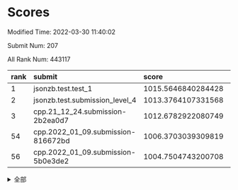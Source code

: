 # Scores

Modified Time: 2022-03-30 11:40:02

Submit Num: 207

All Rank Num: 443117

| rank |               submit               |       score        |       sigma        | pk_num |
| :--- | :--------------------------------- | :----------------- | :----------------- | :----- |
| 1    | jsonzb.test.test_1                 | 1015.5646840284428 | 0.8460146480668651 | 8564   |
| 2    | jsonzb.test.submission_level_4     | 1013.3764107331568 | 0.815634374221735  | 8562   |
| 3    | cpp.21_12_24.submission-2b2ea0d7   | 1012.6782922080749 | 0.7951867062613093 | 8564   |
| 54   | cpp.2022_01_09.submission-816672bd | 1006.3703039309819 | 0.7249340322551112 | 8562   |
| 56   | cpp.2022_01_09.submission-5b0e3de2 | 1004.7504743200708 | 0.7118578969762245 | 8568   |


<details>
<summary>全部</summary>

| rank |                 submit                 |       score        |       sigma        | pk_num |
| :--- | :------------------------------------- | :----------------- | :----------------- | :----- |
| 1    | jsonzb.test.test_1                     | 1015.5646840284428 | 0.8460146480668651 | 8564   |
| 2    | jsonzb.test.submission_level_4         | 1013.3764107331568 | 0.815634374221735  | 8562   |
| 3    | cpp.21_12_24.submission-2b2ea0d7       | 1012.6782922080749 | 0.7951867062613093 | 8564   |
| 4    | gobigger.level_3.submission_level_3_5  | 1011.0498144048372 | 0.7703339486428368 | 8562   |
| 5    | gobigger.level_3.submission_level_3_26 | 1011.0316108161838 | 0.7642863288647066 | 8566   |
| 6    | gobigger.level_3.submission_level_3_47 | 1010.9245009239623 | 0.7469698053941911 | 8566   |
| 7    | gobigger.level_3.submission_level_3_41 | 1010.9222898966929 | 0.7643598897982455 | 8563   |
| 8    | gobigger.level_3.submission_level_3_37 | 1010.8749354320519 | 0.7513701058471034 | 8561   |
| 9    | gobigger.level_3.submission_level_3_32 | 1010.7147919392189 | 0.7559544272509463 | 8571   |
| 10   | gobigger.level_3.submission_level_3_17 | 1010.70229960325   | 0.7554837559280426 | 8565   |
| 11   | gobigger.level_3.submission_level_3_2  | 1010.6898326531511 | 0.7931100084169338 | 8564   |
| 12   | gobigger.level_3.submission_level_3_13 | 1010.5918755491683 | 0.7641733105197306 | 8564   |
| 13   | gobigger.level_3.submission_level_3_22 | 1010.5724608556076 | 0.7551296870732446 | 8560   |
| 14   | gobigger.level_3.submission_level_3_43 | 1010.4167025807251 | 0.7453857360283748 | 8563   |
| 15   | gobigger.level_3.submission_level_3_33 | 1010.3384182286409 | 0.7634738770303219 | 8561   |
| 16   | gobigger.level_3.submission_level_3_25 | 1010.331338189335  | 0.7606773782132996 | 8561   |
| 17   | gobigger.level_3.submission_level_3_15 | 1010.277157762933  | 0.7585353750595423 | 8564   |
| 18   | gobigger.level_3.submission_level_3_35 | 1010.2208999098697 | 0.7526318364361444 | 8561   |
| 19   | gobigger.level_3.submission_level_3_39 | 1010.20701331144   | 0.7425045711344426 | 8562   |
| 20   | gobigger.level_3.submission_level_3_0  | 1010.1652027939424 | 0.7866386934827543 | 8561   |
| 21   | gobigger.level_3.submission_level_3_46 | 1010.0953276474479 | 0.7482432354300923 | 8563   |
| 22   | gobigger.level_3.submission_level_3_31 | 1010.0878810027483 | 0.7436582082451867 | 8559   |
| 23   | gobigger.level_3.submission_level_3_11 | 1010.0661525886377 | 0.7521443133126285 | 8565   |
| 24   | gobigger.level_3.submission_level_3_38 | 1010.0021302689826 | 0.7604675134940618 | 8565   |
| 25   | gobigger.level_3.submission_level_3_28 | 1009.7861899560487 | 0.7618730447615761 | 8561   |
| 26   | gobigger.level_3.submission_level_3_1  | 1009.7251313393599 | 0.7465723518034589 | 8565   |
| 27   | gobigger.level_3.submission_level_3_4  | 1009.7034104439865 | 0.7829296737651977 | 8566   |
| 28   | gobigger.level_3.submission_level_3_24 | 1009.6933393039192 | 0.7447098466482046 | 8559   |
| 29   | gobigger.level_3.submission_level_3_18 | 1009.6564203366908 | 0.7544600645276843 | 8565   |
| 30   | gobigger.level_3.submission_level_3_42 | 1009.5045658216686 | 0.7740628930015453 | 8566   |
| 31   | gobigger.level_3.submission_level_3_12 | 1009.4761203818066 | 0.7434907492509908 | 8563   |
| 32   | gobigger.level_3.submission_level_3_8  | 1009.4725543416979 | 0.7566799377568968 | 8558   |
| 33   | gobigger.level_3.submission_level_3_40 | 1009.4393290472726 | 0.766236011801529  | 8564   |
| 34   | gobigger.level_3.submission_level_3_19 | 1009.394270261789  | 0.7339159253501392 | 8559   |
| 35   | gobigger.level_3.submission_level_3_6  | 1009.3358209832842 | 0.7451164012942906 | 8564   |
| 36   | gobigger.level_3.submission_level_3_29 | 1009.2906011229899 | 0.7438197728269353 | 8562   |
| 37   | gobigger.level_3.submission_level_3_45 | 1009.2860687126163 | 0.768628705028178  | 8565   |
| 38   | gobigger.level_3.submission_level_3_21 | 1009.2255296380397 | 0.7489587786224402 | 8558   |
| 39   | gobigger.level_3.submission_level_3_34 | 1009.172921488167  | 0.7464678913560899 | 8565   |
| 40   | gobigger.level_3.submission_level_3_44 | 1009.1492462411411 | 0.7402580688435532 | 8567   |
| 41   | gobigger.level_3.submission_level_3_36 | 1009.1217773269403 | 0.7399625391247734 | 8559   |
| 42   | gobigger.level_3.submission_level_3_14 | 1009.1135817715609 | 0.7425821010412162 | 8562   |
| 43   | gobigger.level_3.submission_level_3_7  | 1009.0843591054768 | 0.7381133639836219 | 8559   |
| 44   | gobigger.level_3.submission_level_3_16 | 1009.0802344671608 | 0.7584818834082435 | 8566   |
| 45   | gobigger.level_3.submission_level_3_9  | 1009.0088048042177 | 0.7640884112436636 | 8564   |
| 46   | gobigger.level_3.submission_level_3_30 | 1009.0024456577273 | 0.7271528662962115 | 8563   |
| 47   | gobigger.level_3.submission_level_3_49 | 1008.9851700999983 | 0.7508394044759087 | 8572   |
| 48   | gobigger.level_3.submission_level_3_27 | 1008.964382668699  | 0.7363601378803822 | 8560   |
| 49   | gobigger.level_3.submission_level_3_20 | 1008.8805958081855 | 0.7447440024605372 | 8561   |
| 50   | gobigger.level_3.submission_level_3_23 | 1008.7061278094807 | 0.7401286060402327 | 8563   |
| 51   | gobigger.level_3.submission_level_3_48 | 1008.6804543063269 | 0.737511900245531  | 8559   |
| 52   | gobigger.level_3.submission_level_3_10 | 1008.6357172346022 | 0.7544964471391599 | 8567   |
| 53   | gobigger.level_3.submission_level_3_3  | 1008.5924079283934 | 0.766354641078919  | 8564   |
| 54   | cpp.2022_01_09.submission-816672bd     | 1006.3703039309819 | 0.7249340322551112 | 8562   |
| 55   | gobigger.level_1.submission_level_1_20 | 1005.2592311745519 | 0.7257664800315974 | 8562   |
| 56   | cpp.2022_01_09.submission-5b0e3de2     | 1004.7504743200708 | 0.7118578969762245 | 8568   |
| 57   | gobigger.level_1.submission_level_1_31 | 1004.2698189566424 | 0.7206052885044463 | 8563   |
| 58   | gobigger.level_1.submission_level_1_4  | 1004.173144145124  | 0.7013089940350234 | 8559   |
| 59   | gobigger.level_1.submission_level_1_37 | 1004.1462547454269 | 0.7209125253282589 | 8570   |
| 60   | gobigger.level_1.submission_level_1_8  | 1004.145060808749  | 0.7243425464206037 | 8561   |
| 61   | gobigger.level_1.submission_level_1_41 | 1004.0379608815228 | 0.7103290908209556 | 8565   |
| 62   | gobigger.level_1.submission_level_1_12 | 1004.005952339149  | 0.7114433710000436 | 8563   |
| 63   | gobigger.level_1.submission_level_1_1  | 1003.9100957650094 | 0.7282499566389699 | 8566   |
| 64   | gobigger.level_1.submission_level_1_11 | 1003.8683724762493 | 0.7123397307152206 | 8563   |
| 65   | gobigger.level_1.submission_level_1_48 | 1003.8594837163747 | 0.7236001432950457 | 8560   |
| 66   | gobigger.level_1.submission_level_1_15 | 1003.8251637499478 | 0.7008743427791532 | 8557   |
| 67   | gobigger.level_1.submission_level_1_29 | 1003.8012253701116 | 0.7173095813963601 | 8563   |
| 68   | gobigger.level_1.submission_level_1_27 | 1003.750500369209  | 0.719277251089599  | 8561   |
| 69   | gobigger.level_1.submission_level_1_18 | 1003.7040415750297 | 0.7132524320392299 | 8563   |
| 70   | gobigger.level_1.submission_level_1_23 | 1003.6272711480236 | 0.7181369239044626 | 8562   |
| 71   | gobigger.level_1.submission_level_1_39 | 1003.5807348820584 | 0.709386878834027  | 8566   |
| 72   | gobigger.level_1.submission_level_1_9  | 1003.5224231428697 | 0.7132104892073083 | 8566   |
| 73   | gobigger.level_1.submission_level_1_34 | 1003.4980579524914 | 0.7163455632983824 | 8561   |
| 74   | gobigger.level_1.submission_level_1_14 | 1003.4751063823961 | 0.712454215793629  | 8564   |
| 75   | gobigger.level_1.submission_level_1_24 | 1003.4398481150309 | 0.7002533969980798 | 8566   |
| 76   | gobigger.level_1.submission_level_1_26 | 1003.4382684527236 | 0.715168438819624  | 8563   |
| 77   | gobigger.level_1.submission_level_1_10 | 1003.421481576127  | 0.7068167683148101 | 8564   |
| 78   | gobigger.level_1.submission_level_1_17 | 1003.3993741156423 | 0.7048682982910309 | 8562   |
| 79   | gobigger.level_1.submission_level_1_2  | 1003.3577124066239 | 0.7124414680802068 | 8563   |
| 80   | gobigger.level_1.submission_level_1_16 | 1003.3254493626109 | 0.7106365654142527 | 8564   |
| 81   | gobigger.level_1.submission_level_1_0  | 1003.2880059255607 | 0.7187222871254029 | 8559   |
| 82   | gobigger.level_1.submission_level_1_43 | 1003.2843446219407 | 0.7247647736515326 | 8563   |
| 83   | gobigger.level_1.submission_level_1_7  | 1003.2572556876157 | 0.7169581719957387 | 8558   |
| 84   | gobigger.level_1.submission_level_1_46 | 1003.2572206411027 | 0.7164431956454547 | 8563   |
| 85   | gobigger.level_1.submission_level_1_5  | 1003.2039702727377 | 0.7223928819442035 | 8563   |
| 86   | gobigger.level_1.submission_level_1_22 | 1003.1900463772555 | 0.7155355512418867 | 8560   |
| 87   | gobigger.level_1.submission_level_1_49 | 1003.1724908833748 | 0.7128514895593887 | 8567   |
| 88   | gobigger.level_1.submission_level_1_21 | 1003.1505007464315 | 0.7188185643054116 | 8558   |
| 89   | gobigger.level_1.submission_level_1_33 | 1003.1313852493138 | 0.7037377856524183 | 8562   |
| 90   | gobigger.level_1.submission_level_1_42 | 1003.1175304852723 | 0.7100259838560384 | 8562   |
| 91   | gobigger.level_1.submission_level_1_28 | 1002.8578999073046 | 0.7050740499711781 | 8562   |
| 92   | gobigger.level_1.submission_level_1_30 | 1002.8091280424024 | 0.7170212794006339 | 8561   |
| 93   | gobigger.level_1.submission_level_1_13 | 1002.7688835981378 | 0.7143112880511372 | 8563   |
| 94   | gobigger.level_1.submission_level_1_40 | 1002.7019745707482 | 0.7218462411466786 | 8566   |
| 95   | gobigger.level_1.submission_level_1_38 | 1002.6317607489304 | 0.7141510472742717 | 8563   |
| 96   | gobigger.level_1.submission_level_1_19 | 1002.5986676381513 | 0.7065682791917219 | 8562   |
| 97   | gobigger.level_1.submission_level_1_44 | 1002.530493364576  | 0.7081105119553965 | 8560   |
| 98   | gobigger.level_1.submission_level_1_6  | 1002.444643450081  | 0.7145992785288494 | 8562   |
| 99   | gobigger.level_1.submission_level_1_47 | 1002.4079842532599 | 0.7060547718929273 | 8560   |
| 100  | gobigger.level_1.submission_level_1_32 | 1002.402396249554  | 0.7035262921422673 | 8557   |
| 101  | gobigger.level_1.submission_level_1_45 | 1002.3213040700637 | 0.7156129705900061 | 8564   |
| 102  | gobigger.level_1.submission_level_1_3  | 1002.1430926393897 | 0.7063486050360134 | 8560   |
| 103  | gobigger.level_1.submission_level_1_35 | 1002.1396812395044 | 0.711129870095889  | 8562   |
| 104  | gobigger.level_1.submission_level_1_36 | 1002.1096964822729 | 0.7191102780507005 | 8561   |
| 105  | gobigger.level_1.submission_level_1_25 | 1001.9665089847093 | 0.7193459296410457 | 8564   |
| 106  | gobigger.random.submission_random_12   | 997.4647402873807  | 0.7037492847968964 | 8564   |
| 107  | gobigger.random.submission_random_18   | 997.1572958747342  | 0.7059891828315769 | 8556   |
| 108  | gobigger.random.submission_random_44   | 997.0408156028254  | 0.7139978982770935 | 8567   |
| 109  | gobigger.random.submission_random_39   | 996.892871469734   | 0.7185449082803625 | 8561   |
| 110  | gobigger.random.submission_random_21   | 996.8836192246017  | 0.7203458828856474 | 8564   |
| 111  | gobigger.random.submission_random_17   | 996.8002991592139  | 0.7117575297451795 | 8564   |
| 112  | gobigger.random.submission_random_15   | 996.7973658844193  | 0.712722234730752  | 8569   |
| 113  | gobigger.random.submission_random_29   | 996.6291016174055  | 0.6921255498121068 | 8561   |
| 114  | gobigger.random.submission_random_7    | 996.5679054958878  | 0.7106584624697904 | 8563   |
| 115  | gobigger.random.submission_random_14   | 996.4007737362847  | 0.7092653349021563 | 8562   |
| 116  | gobigger.random.submission_random_30   | 996.397627657796   | 0.7155163737956458 | 8562   |
| 117  | gobigger.random.submission_random_47   | 996.2702963076981  | 0.7061323565929816 | 8567   |
| 118  | gobigger.random.submission_random_36   | 996.2058910968856  | 0.7147855947318599 | 8565   |
| 119  | gobigger.random.submission_random_23   | 996.1627350455993  | 0.7206320756527025 | 8556   |
| 120  | gobigger.random.submission_random_26   | 996.0840784735742  | 0.7186686630252227 | 8555   |
| 121  | gobigger.random.submission_random_1    | 996.0728284309469  | 0.7124725740160077 | 8563   |
| 122  | gobigger.random.submission_random_27   | 996.0535836638531  | 0.7155384612030383 | 8560   |
| 123  | gobigger.random.submission_random_8    | 996.0335507820779  | 0.7168783264678487 | 8561   |
| 124  | gobigger.random.submission_random_22   | 996.0056721684673  | 0.7162449268431796 | 8561   |
| 125  | gobigger.random.submission_random_41   | 995.9308072977384  | 0.7099122079222386 | 8564   |
| 126  | gobigger.random.submission_random_6    | 995.9298161297498  | 0.7166723619557231 | 8566   |
| 127  | gobigger.random.submission_random_16   | 995.9097680879107  | 0.698633252536767  | 8561   |
| 128  | gobigger.random.submission_random_49   | 995.9064767889769  | 0.7086698748084315 | 8561   |
| 129  | gobigger.random.submission_random_32   | 995.8903434197433  | 0.7092145693323396 | 8560   |
| 130  | gobigger.random.submission_random_31   | 995.887800863941   | 0.707475405329242  | 8564   |
| 131  | gobigger.random.submission_random_25   | 995.8696565620093  | 0.7147551157154531 | 8566   |
| 132  | gobigger.random.submission_random_4    | 995.8519172403338  | 0.7297612932569406 | 8563   |
| 133  | gobigger.random.submission_random_19   | 995.8342248061105  | 0.7080261529646577 | 8568   |
| 134  | gobigger.random.submission_random_35   | 995.7729370864909  | 0.7288154119654523 | 8557   |
| 135  | gobigger.random.submission_random_0    | 995.7712652514363  | 0.7014120685353176 | 8564   |
| 136  | gobigger.random.submission_random_20   | 995.7684031331778  | 0.7154893273777675 | 8563   |
| 137  | gobigger.random.submission_random_5    | 995.7617585858596  | 0.7091358264291172 | 8563   |
| 138  | gobigger.random.submission_random_46   | 995.7302037961042  | 0.7120722106523778 | 8564   |
| 139  | gobigger.random.submission_random_37   | 995.7039778069483  | 0.6988767905711188 | 8558   |
| 140  | gobigger.random.submission_random_43   | 995.6953740835702  | 0.7099910632866853 | 8558   |
| 141  | gobigger.random.submission_random_40   | 995.6925637358095  | 0.7092985109257444 | 8562   |
| 142  | gobigger.random.submission_random_33   | 995.6437999285341  | 0.7114711016904285 | 8565   |
| 143  | gobigger.random.submission_random_10   | 995.6426818962499  | 0.7101579288674658 | 8564   |
| 144  | gobigger.random.submission_random_38   | 995.6253038025175  | 0.7305270170742258 | 8561   |
| 145  | gobigger.random.submission_random_2    | 995.6162007596789  | 0.7257086467974231 | 8564   |
| 146  | gobigger.random.submission_random_42   | 995.5258932163455  | 0.7215324131786298 | 8564   |
| 147  | gobigger.random.submission_random_9    | 995.5106002653815  | 0.7097035603639167 | 8566   |
| 148  | gobigger.random.submission_random_34   | 995.4801991184922  | 0.725259747649592  | 8564   |
| 149  | gobigger.random.submission_random_45   | 995.4369540524146  | 0.7051968142753667 | 8564   |
| 150  | gobigger.random.submission_random_24   | 995.4322395878789  | 0.7154356314640286 | 8564   |
| 151  | gobigger.random.submission_random_13   | 995.1112793663767  | 0.7140304357186723 | 8559   |
| 152  | gobigger.random.submission_random_11   | 995.0455643681047  | 0.7102626405531182 | 8562   |
| 153  | gobigger.random.submission_random_3    | 994.9392520316475  | 0.7115212002500413 | 8566   |
| 154  | gobigger.random.submission_random_48   | 994.7612433745219  | 0.7268526252705663 | 8564   |
| 155  | gobigger.level_2.submission_level_2_42 | 994.1494730997634  | 0.7274268896203312 | 8563   |
| 156  | gobigger.level_2.submission_level_2_1  | 994.1447815325275  | 0.7387015042964645 | 8566   |
| 157  | gobigger.random.submission_random_28   | 994.0249075213549  | 0.6993209202579985 | 8559   |
| 158  | gobigger.level_2.submission_level_2_47 | 993.8837559415294  | 0.7377034670449065 | 8564   |
| 159  | gobigger.level_2.submission_level_2_13 | 993.5433297814088  | 0.7492802648744876 | 8563   |
| 160  | gobigger.level_2.submission_level_2_8  | 993.5225683106587  | 0.7292243185913044 | 8565   |
| 161  | gobigger.level_2.submission_level_2_41 | 993.4670124448447  | 0.7352432154674191 | 8566   |
| 162  | gobigger.level_2.submission_level_2_46 | 993.355137418937   | 0.718233515653453  | 8566   |
| 163  | gobigger.level_2.submission_level_2_6  | 993.2999320164499  | 0.7449597405641349 | 8563   |
| 164  | gobigger.level_2.submission_level_2_28 | 992.9453199148265  | 0.7363571859167547 | 8565   |
| 165  | gobigger.level_2.submission_level_2_39 | 992.8894046353877  | 0.7268715192762093 | 8562   |
| 166  | gobigger.level_2.submission_level_2_9  | 992.8485048751902  | 0.7405137763734191 | 8558   |
| 167  | gobigger.level_2.submission_level_2_12 | 992.8385999945198  | 0.7203463010184818 | 8563   |
| 168  | gobigger.level_2.submission_level_2_30 | 992.7906990953426  | 0.7533139500660914 | 8567   |
| 169  | gobigger.level_2.submission_level_2_32 | 992.7750205805984  | 0.7314522863526958 | 8563   |
| 170  | gobigger.level_2.submission_level_2_45 | 992.7276216237653  | 0.7507295685092688 | 8560   |
| 171  | gobigger.level_2.submission_level_2_23 | 992.7269537481214  | 0.738542161887206  | 8566   |
| 172  | gobigger.level_2.submission_level_2_33 | 992.7130362286041  | 0.730741322484879  | 8563   |
| 173  | gobigger.level_2.submission_level_2_48 | 992.6842609205402  | 0.7323146717932665 | 8560   |
| 174  | gobigger.level_2.submission_level_2_26 | 992.6804479042698  | 0.7441895067984966 | 8561   |
| 175  | gobigger.level_2.submission_level_2_36 | 992.665322932631   | 0.7453004202161904 | 8562   |
| 176  | gobigger.level_2.submission_level_2_17 | 992.6252980723174  | 0.7360050946764034 | 8565   |
| 177  | gobigger.level_2.submission_level_2_49 | 992.3436631520125  | 0.7381847493242889 | 8561   |
| 178  | gobigger.level_2.submission_level_2_27 | 992.3191257979288  | 0.7546244573711652 | 8563   |
| 179  | gobigger.level_2.submission_level_2_19 | 992.2989777742514  | 0.7424895277601445 | 8558   |
| 180  | gobigger.level_2.submission_level_2_34 | 992.2612498883799  | 0.7478478974017864 | 8560   |
| 181  | gobigger.level_2.submission_level_2_43 | 992.208058828437   | 0.7282556897221157 | 8565   |
| 182  | gobigger.level_2.submission_level_2_10 | 992.194911456244   | 0.7318386991112251 | 8557   |
| 183  | gobigger.level_2.submission_level_2_4  | 992.1775988978234  | 0.7482628313348934 | 8559   |
| 184  | gobigger.level_2.submission_level_2_44 | 992.1770145197851  | 0.7344778041961482 | 8563   |
| 185  | gobigger.level_2.submission_level_2_38 | 992.1659302785133  | 0.7626725401714625 | 8563   |
| 186  | gobigger.level_2.submission_level_2_22 | 992.1552703726118  | 0.7479141477097861 | 8559   |
| 187  | gobigger.level_2.submission_level_2_11 | 991.9815058884224  | 0.7442044371428772 | 8557   |
| 188  | gobigger.level_2.submission_level_2_7  | 991.9807857433664  | 0.7343627427737566 | 8561   |
| 189  | gobigger.level_2.submission_level_2_15 | 991.9710113147925  | 0.7424048596766494 | 8562   |
| 190  | gobigger.level_2.submission_level_2_20 | 991.9709445761914  | 0.7562846666699042 | 8568   |
| 191  | gobigger.level_2.submission_level_2_3  | 991.9633451443715  | 0.7492135984404003 | 8564   |
| 192  | gobigger.level_2.submission_level_2_18 | 991.9235537204871  | 0.741797293611912  | 8562   |
| 193  | gobigger.level_2.submission_level_2_5  | 991.920645922237   | 0.7263366882697174 | 8562   |
| 194  | gobigger.level_2.submission_level_2_2  | 991.9110837436158  | 0.7370288592506079 | 8561   |
| 195  | gobigger.level_2.submission_level_2_35 | 991.8755417380962  | 0.7303431257639068 | 8562   |
| 196  | gobigger.level_2.submission_level_2_40 | 991.8310060234153  | 0.7559477170864543 | 8563   |
| 197  | gobigger.level_2.submission_level_2_21 | 991.8140613178866  | 0.7315631037892836 | 8559   |
| 198  | gobigger.level_2.submission_level_2_24 | 991.7513571458967  | 0.7494111459307874 | 8560   |
| 199  | gobigger.level_2.submission_level_2_31 | 991.7234431108011  | 0.7522152583376963 | 8560   |
| 200  | gobigger.level_2.submission_level_2_0  | 991.639408789355   | 0.7491802063895378 | 8560   |
| 201  | gobigger.level_2.submission_level_2_25 | 991.5713301852547  | 0.743255272770888  | 8567   |
| 202  | gobigger.level_2.submission_level_2_29 | 991.4817888807873  | 0.7657456005244523 | 8561   |
| 203  | gobigger.level_2.submission_level_2_16 | 991.3437987136655  | 0.7543965039400616 | 8567   |
| 204  | gobigger.level_2.submission_level_2_37 | 991.0587107972796  | 0.7735852894202313 | 8564   |
| 205  | gobigger.level_2.submission_level_2_14 | 990.3909960741048  | 0.7590056895529647 | 8564   |
| 206  | gobigger.none.submission_none_0        | 976.8782414582665  | 1.3512417041723108 | 8563   |
| 207  | gobigger.none.submission_none_1        | 975.3345222215515  | 1.53537201791031   | 8564   |

</details>